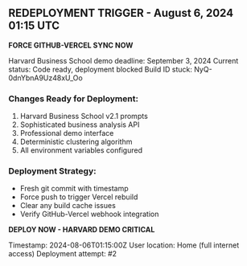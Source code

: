 ## REDEPLOYMENT TRIGGER - August 6, 2024 01:15 UTC

**FORCE GITHUB-VERCEL SYNC NOW**

Harvard Business School demo deadline: September 3, 2024
Current status: Code ready, deployment blocked
Build ID stuck: NyQ-0dnYbnA9Uz48xU_Oo

### Changes Ready for Deployment:
1. Harvard Business School v2.1 prompts
2. Sophisticated business analysis API
3. Professional demo interface
4. Deterministic clustering algorithm
5. All environment variables configured

### Deployment Strategy:
- Fresh git commit with timestamp
- Force push to trigger Vercel rebuild
- Clear any build cache issues
- Verify GitHub-Vercel webhook integration

**DEPLOY NOW - HARVARD DEMO CRITICAL**

Timestamp: 2024-08-06T01:15:00Z
User location: Home (full internet access)
Deployment attempt: #2

